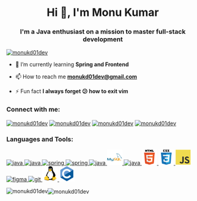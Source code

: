 <h1 align="center">Hi 👋, I'm Monu Kumar</h1>
<h3 align="center">I'm a Java enthusiast on a mission to master full-stack development</h3>

<p align="left"> <a href="https://twitter.com/monukd01dev" target="blank"><img src="https://img.shields.io/twitter/follow/monukd01dev?logo=twitter&style=for-the-badge" alt="monukd01dev" /></a> </p>

- 🌱 I’m currently learning **Spring and Frontend**

- 📫 How to reach me **monukd01dev@gmail.com**

- ⚡ Fun fact **I always forget 😕 how to exit vim**

<h3 align="left">Connect with me:</h3>
<p align="left">
<a href="https://twitter.com/monukd01dev" target="blank"><img align="center" src="https://raw.githubusercontent.com/rahuldkjain/github-profile-readme-generator/master/src/images/icons/Social/twitter.svg" alt="monukd01dev" height="30" width="40" /></a>
<a href="https://linkedin.com/in/monukd01dev" target="blank"><img align="center" src="https://raw.githubusercontent.com/rahuldkjain/github-profile-readme-generator/master/src/images/icons/Social/linked-in-alt.svg" alt="monukd01dev" height="30" width="40" /></a>
<a href="https://stackoverflow.com/users/22429918/monukd01dev" target="blank"><img align="center" src="https://raw.githubusercontent.com/rahuldkjain/github-profile-readme-generator/master/src/images/icons/Social/stack-overflow.svg" alt="monukd01dev" height="30" width="40" /></a>
<a href="https://instagram.com/monukd01dev" target="blank"><img align="center" src="https://raw.githubusercontent.com/rahuldkjain/github-profile-readme-generator/master/src/images/icons/Social/instagram.svg" alt="monukd01dev" height="30" width="40" /></a>
</p>

<h3 align="left">Languages and Tools:</h3>
<p align="left"> 
<a href="https://github.com/monukd01dev" target="_blank" rel="noreferrer"> <img src="https://svgshare.com/i/yVQ.svg" alt="java" width="60" height="60"/> </a>
<a href="https://github.com/monukd01dev/JSP" target="_blank" rel="noreferrer"> <img src="https://img.icons8.com/?size=256&id=jYptskVH8m0Z&format=png" alt="java" width="40" height="40"/> </a> 
<a href="#" target="_blank" rel="noreferrer"> <img src="https://www.vectorlogo.zone/logos/springio/springio-icon.svg" alt="spring" width="40" height="40"/> </a> 
<a href="#" target="_blank" rel="noreferrer"> <img src="https://svgshare.com/i/yTL.svg" alt="spring" width="40" height="40"/> </a> 
<a href="https://github.com/monukd01dev" target="_blank" rel="noreferrer"> <img src="https://svgshare.com/i/yVR.svg" alt="java" width="40" height="40"/> </a> 
<a href="#" target="_blank" rel="noreferrer"> <img src="https://raw.githubusercontent.com/devicons/devicon/master/icons/mysql/mysql-original-wordmark.svg" alt="mysql" width="40" height="40"/> </a>
<a href="https://github.com/monukd01dev" target="_blank" rel="noreferrer"> <img src="https://svgshare.com/i/yV5.svg" alt="java" width="40" height="40"/> </a> 
<a href="https://github.com/monukd01dev/MERN/tree/master/HTML" target="_blank" rel="noreferrer"> <img src="https://raw.githubusercontent.com/devicons/devicon/master/icons/html5/html5-original-wordmark.svg" alt="html5" width="40" height="40"/> </a> 
<a href="https://github.com/monukd01dev/MERN/tree/master/CSS" target="_blank" rel="noreferrer"> <img src="https://raw.githubusercontent.com/devicons/devicon/master/icons/css3/css3-original-wordmark.svg" alt="css3" width="40" height="40"/> </a> 
<a href="https://github.com/monukd01dev/JavaScriptTutorials" target="_blank" rel="noreferrer"> <img src="https://raw.githubusercontent.com/devicons/devicon/master/icons/javascript/javascript-original.svg" alt="javascript" width="40" height="40"/> </a> 
<a href="#" target="_blank" rel="noreferrer"> <img src="https://www.vectorlogo.zone/logos/figma/figma-icon.svg" alt="figma" width="40" height="40"/> </a> 
<a href="#" target="_blank" rel="noreferrer"> <img src="https://www.vectorlogo.zone/logos/git-scm/git-scm-icon.svg" alt="git" width="40" height="40"/> </a> 
<a href="#" target="_blank" rel="noreferrer"> <img src="https://raw.githubusercontent.com/devicons/devicon/master/icons/linux/linux-original.svg" alt="linux" width="40" height="40"/> </a> 
<a href="#" target="_blank" rel="noreferrer"> <img src="https://raw.githubusercontent.com/devicons/devicon/master/icons/c/c-original.svg" alt="c" width="40" height="40"/> </a> 
</p>

<p><img align="left" src="https://github-readme-stats.vercel.app/api/top-langs?username=monukd01dev&show_icons=true&locale=en&layout=compact" alt="monukd01dev" /></p>

<p><img align="center" src="https://github-readme-streak-stats.herokuapp.com/?user=monukd01dev&" alt="monukd01dev" /></p>
